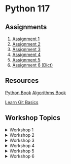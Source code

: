 # Python 117

## Assignments
1. [Assignment 1](https://classroom.github.com/a/fNMPw58A)
2. [Assignment 2](https://classroom.github.com/a/4G4P1KL_)
3. [Assignment 3](https://classroom.github.com/a/PNf60zTr)
4. [Assignment 4](https://classroom.github.com/a/3PA52MLG)
5. [Assignment 5](https://classroom.github.com/a/CFHB9GrK)
6. [Assignment 6 (Dict)](https://classroom.github.com/a/7YOGQreq)

## Resources
[Python Book](https://1drv.ms/b/s!AmZJMrBsKhiOhYRVjF_6FufcwBQI8w?e=xGQ2i1)
[Algorithms Book](https://1drv.ms/b/s!AmZJMrBsKhiOguIqpsGg8IHNDLHyvA?e=lXdjiX)

[Learn Git Basics](https://www.youtube.com/watch?v=-iWaarLI7zI)



## Workshop Topics

<details>
    <summary>Workshop 1</summary>
    <br>
    <ul>
        <li>How python works</li>
        <li>Working with values</li>
        <li>Data Types (string; int; float; bool)</li>
        <li>Math Operators</li>
        <li>Comparison Operators</li>
        <li>Assignment Operators</li>
    </ul>
</details>


<details>
    <summary>Workshop 2</summary>
    <br>
    <ul>
        <li>Variables</li>
        <li>Getting user input</li>
        <li>String Methods</li>
        <li>Type Casting</li>
        <li>Logical Operators</li>
        <li>Conditional Statements</li>
    </ul>
</details>


<details>
    <summary>Workshop 3</summary>
    <br>
    <ul>
        <li>Loops (for, while)</li>
        <li>in operator</li>
        <li>range function</li>
        <li>continue & break statements</li>
        <li>Data Structure - list</li>
    </ul>
</details>

<details>
    <summary>Workshop 4</summary>
    <br>
    <ul>
        <li>Working with list</li>
        <li>Accessing elements</li>
        <li>Adding new elements</li>
        <li>Updating elements</li>
        <li>Removing elements</li>
        <li>Searching</li>
        <li>Sorting</li>
    </ul>
</details>


<details>
    <summary>Workshop 5</summary>
    <br>
    <ul>
        <li>Searching in list</li>
        <li>Sorting list</li>
        <li>Slices</li>
        <li>Random Numbers</li>
    </ul>
</details>

<details>
    <summary>Workshop 6</summary>
    <br>
    <ul>
        <li>List Comprehension</li>
        <li>Multidimesional list</li>
        <li>Tuple</li>
        <li>Dictionaries</li>
        <li>Functions</li>
    </ul>
</details>
